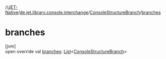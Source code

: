 //[JET-Native](../../../index.md)/[de.jet.library.console.interchange](../index.md)/[ConsoleStructureBranch](index.md)/[branches](branches.md)

# branches

[jvm]\
open override val [branches](branches.md): [List](https://kotlinlang.org/api/latest/jvm/stdlib/kotlin.collections/-list/index.html)&lt;[ConsoleStructureBranch](index.md)&gt;
